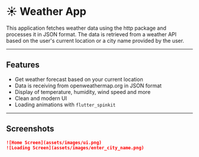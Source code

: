 # ☀️ Weather App

This application fetches weather data using the http package and processes it in JSON format. The data is retrieved from a weather API based on the user's current location or a city name provided by the user.

---

## Features

- Get weather forecast based on your current location
- Data is receiving from openweathermap.org in JSON format 
- Display of temperature, humidity, wind speed and more
- Clean and modern UI
- Loading animations with `flutter_spinkit`

---

## Screenshots

```md
![Home Screen](assets/images/ui.png)
![Loading Screen](assets/images/enter_city_name.png)
